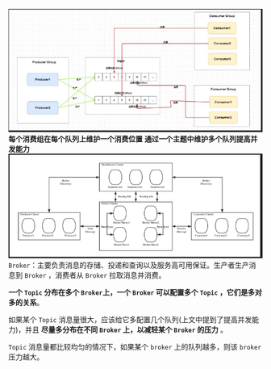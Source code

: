 ![输入图片说明](/imgs/2025-06-04/x6zLKVRsww9WgNT6.png)
**每个消费组在每个队列上维护一个消费位置**
**通过一个主题中维护多个队列提高并发能力**
![输入图片说明](/imgs/2025-06-04/lJ6hatJxYr4QNgxx.png)
`Broker`：主要负责消息的存储、投递和查询以及服务高可用保证。生产者生产消息到 `Broker` ，消费者从 `Broker` 拉取消息并消费。

**一个 `Topic` 分布在多个 `Broker`上，一个 `Broker` 可以配置多个 `Topic` ，它们是多对多的关系**。

如果某个 `Topic` 消息量很大，应该给它多配置几个队列(上文中提到了提高并发能力)，并且 **尽量多分布在不同 `Broker` 上，以减轻某个 `Broker` 的压力** 。

`Topic` 消息量都比较均匀的情况下，如果某个 `broker` 上的队列越多，则该 `broker` 压力越大。

<!--stackedit_data:
eyJoaXN0b3J5IjpbLTE1NzkwMzUwNTIsLTIwODg3NDY2MTIsLT
IwODg3NDY2MTJdfQ==
-->